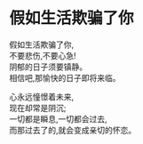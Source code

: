 <link href="../../css/style.css" rel="stylesheet" type="text/css" />

<div class="poetries">

# 假如生活欺骗了你

假如生活欺骗了你, <br />
不要悲伤,不要心急! <br />
阴郁的日子须要镇静。 <br />
相信吧,那愉快的日子即将来临。 <br />

心永远憧憬着未来, <br />
现在却常是阴沉; <br />
一切都是瞬息,一切都会过去, <br />
而那过去了的,就会变成亲切的怀恋。<br />
